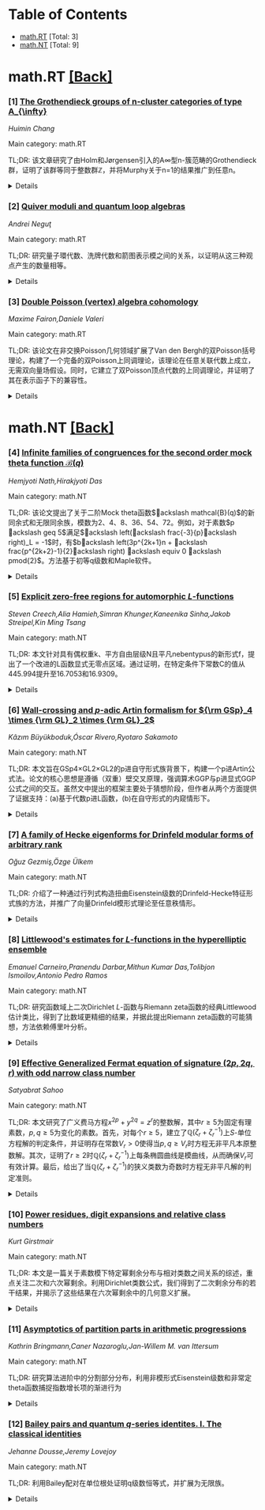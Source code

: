 <div id=toc></div>

# Table of Contents

- [math.RT](#math.RT) [Total: 3]
- [math.NT](#math.NT) [Total: 9]


<div id='math.RT'></div>

# math.RT [[Back]](#toc)

### [1] [The Grothendieck groups of n-cluster categories of type A_{\infty}](https://arxiv.org/abs/2509.20661)
*Huimin Chang*

Main category: math.RT

TL;DR: 该文章研究了由Holm和Jørgensen引入的A∞型n-簇范畴的Grothendieck群，证明了该群等同于整数群ℤ，并将Murphy关于n=1的结果推广到任意n。


<details>
  <summary>Details</summary>
Motivation: 探索n-簇范畴的Grothendieck群结构，特别是证明其在一般n≥1条件下与整数群的同构关系，以推广现有结论。

Method: 通过数学证明，利用范畴论和同调代数方法，建立K₀(Cⁿ_{A∞})与ℤ的同构。

Result: 成功证明对任意n≥1，K₀(Cⁿ_{A∞})≅ℤ成立。

Conclusion: 该结果不仅验证了n-簇范畴的Grothendieck群结构，还将Murphy的经典结论扩展到了高阶情形。

Abstract: In this article, we investigate the Grothendieck groups
$K_0(\C_{A_{\infty}}^n)$ of $n$-cluster categories $\C_{A_{\infty}}^n$ of type
$A_{\infty}$ introduced by T.~Holm and P.~J{\o}rgensen. We prove that
$K_0(\C_{A_{\infty}}^n)\cong\mathbb{Z}$ for an arbitrary $n\geq 1$. As an
application, this generalizes a result of Murphy for $n=1$.

</details>


### [2] [Quiver moduli and quantum loop algebras](https://arxiv.org/abs/2509.20815)
*Andrei Neguţ*

Main category: math.RT

TL;DR: 研究量子環代数、洗牌代数和箭图表示模之间的关系，以证明从这三种观点产生的数量相等。


<details>
  <summary>Details</summary>
Motivation: 探索量子环代数、洗牌代数及箭图表示模之间的内在联系，旨在统一三种不同数学视角下的数值结果。

Method: 通过理论推导，分析量子环代数、洗牌代数和箭图表示模之间的数学结构关系。

Result: 实现了三种观点下数量表达式的等价性证明。

Conclusion: 成功建立了量子环代数、洗牌代数与箭图表示模在数值层面的一致性，为相关领域的交叉研究提供了理论基础。

Abstract: We explore the relationship between representations of quantum loop algebras,
shuffle algebras, and moduli of quiver representations, with the goal of
proving an equality of numbers arising from these three points of view.

</details>


### [3] [Double Poisson (vertex) algebra cohomology](https://arxiv.org/abs/2509.21232)
*Maxime Fairon,Daniele Valeri*

Main category: math.RT

TL;DR: 该论文在非交换Poisson几何领域扩展了Van den Bergh的双Poisson括号理论，构建了一个完备的双Poisson上同调理论，该理论在任意关联代数上成立，无需双向量场假设。同时，它建立了双Poisson顶点代数的上同调理论，并证明了其在表示函子下的兼容性。


<details>
  <summary>Details</summary>
Motivation: 最初的双Poisson上同调理论由Pichereau和Van de Weyer在存在双向量场的假设下建立。本文旨在移除这一假设，为任意双Poisson代数构建一个完备的上同调理论，并针对路径代数和弱化形式（拟Poisson和规范Poisson）进行应用研究。同时，扩展双Poisson概念至顶点代数，建立其上同调并证明与交换情形的兼容性。

Method: 1. 构建无需双向量场假设的双Poisson上同调理论，并证明其包含Pichereau-Van de Weyer的结果作为特例。
2. 应用该理论证明箭图路径代数的双Poisson上同调非循环。
3. 将理论适配于拟Poisson和规范Poisson，并保持与表示函子的兼容性。
4. 建立双Poisson顶点代数的三类上同调（基本、约化、变分），证明其在表示函子下诱导标准Poisson顶点代数上同调。
5. 通过射流和商函子关联双Poisson代数与顶点代数上同调。

Result: 1. 成功构造一般化双Poisson上同调，推广已有理论并证明路径代数情形的零调性。
2. 双Poisson顶点代数上同调被定义且兼容于交换版本，计算了广义非交换de Rham复形和变分复形的上同调。

Conclusion: 移除双向量场假设后，双Poisson上同调仍保持完整理论框架，且可应用于更广泛的代数结构（如箭图路径代数）。双Poisson顶点代数的上同调理论成功建立，并通过函子性衔接非交换与交换几何。这些结果为非交换Poisson几何提供了统一的拓扑工具。

Abstract: A noncommutative (NC) version of Poisson geometry was initiated by Van den
Bergh by introducing at the level of associative algebras the formalism of
double Poisson brackets. Their key property is to induce (standard) Poisson
brackets under each representation functor. Then, Pichereau and Van de Weyer
developed and studied the corresponding cohomology theory under the assumption
that there exists a NC bivector defining the double Poisson bracket. Our first
main result is that one can remove this assumption by constructing a completed
double Poisson cohomology valid in any situation, hence generalizing the
approach of Pichereau-Van de Weyer. As an application, we show that the double
Poisson cohomology complex associated to the path algebra of a quiver is
acyclic. Furthermore, we show that this new double Poisson cohomology theory
can be adapted to weaker forms of double Poisson brackets (called quasi-Poisson
and gauged Poisson), and that it is compatible with representation functors. A
second focus of this memoir concerns the formalism of double Poisson vertex
algebras. These were introduced by De Sole, Kac and the second author, as NC
versions of Poisson vertex algebras, which induce the latter structures under
each representation functor. Our second main result is the development of
cohomology theories for double Poisson vertex algebras. These are NC analogues
of the basic, reduced and variational Poisson vertex algebra cohomologies. More
importantly, we prove that under each representation functor these cohomology
theories are compatible with their commutative counterparts. As an application,
we compute the double Poisson vertex algebra cohomology of the generalized NC
de Rham complex and of the generalized NC variational complex. Finally, we
describe the relation between the double Poisson algebra and double Poisson
vertex algebra cohomologies using jet and quotient functors.

</details>


<div id='math.NT'></div>

# math.NT [[Back]](#toc)

### [4] [Infinite families of congruences for the second order mock theta function $\mathcal{B}(q)$](https://arxiv.org/abs/2509.20708)
*Hemjyoti Nath,Hirakjyoti Das*

Main category: math.NT

TL;DR: 该论文提出了关于二阶Mock theta函数$ackslash mathcal{B}(q)$的新同余式和无限同余族，模数为2、4、8、36、54、72。例如，对于素数$p ackslash geq 5$满足$ackslash left(ackslash frac{-3}{p}ackslash right)_L = -1$时，有$backslash left(3p^{2k+1}n + ackslash frac{p^{2k+2}-1}{2}ackslash right) ackslash equiv 0 ackslash pmod{2}$。方法基于初等q级数和Maple软件。


<details>
  <summary>Details</summary>
Motivation: 对McIntosh引入的二阶Mock theta函数$ackslash mathcal{B}(q)$的算术性质已有广泛研究，如Kaur和Rana、Chen和Mao、Mao等人建立了多种同余式。本文旨在发现该函数更多同余性质，特别是模2、4、8、36、54、72的新同余式和无限同余族。

Method: 利用初等q级数理论和Maple计算工具。通过构造特定的q级数恒等式，结合Legendre符号条件筛选满足同余式的参数组合。证明技巧包括将级数分解为模形式，并在特定算术序列上施加约束条件。

Result: 建立多个新同余式，例如在$p ackslash geq 5$且$ackslash left(ackslash frac{-3}{p}ackslash right)_L = -1$时，$b(3p^{2k+1}n + rac{p^{2k+2}-1}{2}) ackslash equiv 0 ackslash pmod{2}$成立；类似地给出模36同余式。所有证明依赖于q级数操作和Maple计算验证。

Conclusion: 扩展了$ackslash mathcal{B}(q)$的算术同余理论，为Mock theta函数的分布规律提供了新证据，表明模性质的系统性可通过Legendre符号条件描述。所发展的q级数技术适用于其他Mock函数的同余性研究。

Abstract: The arithmetic properties of the second order mock theta function
$\mathcal{B}(q)$, introduced by McIntosh, defined by \begin{equation*}
  \mathcal{B}(q) := \sum_{n \geq 0} \frac{q^n (-q;q^2)_n}{(q;q^2)_{n+1}} =
\sum_{n \geq 0}b(n)q^n, \end{equation*} have been extensively studied. For
instance, for all $n\ge0$, Kaur and Rana established congruences such as for
all $n\ge0$, \begin{align*}
  b(12n+10) &\equiv 0 \pmod{36}, \quad
  b(18n+16) \equiv 0 \pmod{72}, \end{align*} Chen and Mao proved that for all
$n\ge0$, \begin{align*}
  b(4n+1) &\equiv 0 \pmod{2}, \quad
  b(4n+2) \equiv 0 \pmod{4}, \end{align*} while Mao also showed that for all
$n\ge0$, \begin{align*}
  b(6n+2) &\equiv 0 \pmod{4}, \quad
  b(6n+4) \equiv 0 \pmod{9}. \end{align*} In this paper, we find new
congruences and infinite families of congruences modulo $2, 4, 8, 36, 54, 72$
for the function $\mathcal{B}(q)$. For example, let $p \geq 5$ be a prime, if
$\left(\frac{-3}{p}\right)_L = -1$, then for all $n, k \geq 0$ with $p \nmid
n$, we have \begin{equation*}
  b\left( 3p^{2k+1}n + \frac{p^{2k+2}-1}{2} \right) \equiv 0 \pmod{2}.
\end{equation*} Let $p \geq 5$ be a prime and $1 \leq \ell \leq p - 1$ such
that $\left( \frac{12\ell + 9}{p} \right)_L = -1$. Then for all $n, k \geq 0$,
we have \begin{equation*}
  b\left(6p^{2k+3}n + \frac{3p^{2k+2}(4\ell+3)-1}{2}\right) \equiv 0 \pmod{36}.
\end{equation*} Our techniques involve elementary $q$-series and Maple.

</details>


### [5] [Explicit zero-free regions for automorphic $L$-functions](https://arxiv.org/abs/2509.20873)
*Steven Creech,Alia Hamieh,Simran Khunger,Kaneenika Sinha,Jakob Streipel,Kin Ming Tsang*

Main category: math.NT

TL;DR: 本文针对具有偶权重k、平方自由层级N且平凡nebentypus的新形式f，提出了一个改进的L函数显式无零点区域。通过证明，在特定条件下常数C的值从445.994提升至16.7053和16.9309。


<details>
  <summary>Details</summary>
Motivation: 研究L函数零点的无零点区域是解析数论中的重要问题，其中常数C的大小直接影响区域的质量。先前Hoey等人的工作中得到了较大的C值（445.994），这可能导致无零点区域范围较小。为了提升结果的实用性，需要大幅降低常数C的值。

Method: 作者通过分析Newform相关L函数的性质，重新优化了传统估计方法中涉及的参数。具体过程包括精细处理L函数的性质，以及改进上界估计中的常数因子。通过构建新公式并限定不同虚部值区间的条件（|ℑ(s)|≥1与特定小值区间），分别确定常数C的值。

Result: 证明了对两种特定情形成立无零点区域：当 |ℑ(s)|≥1 时 C=16.7053；当虚部绝对值在区间 (0.30992/log(kN),1] 时 C=16.9309。该结果将先前Hoey等人的C=445.994显著提升至低于17的值。

Conclusion: 该项工作通过优化常数C，显著扩大了Newform的L函数无零点区域范围。新结果对于涉及L函数零点的密度估计或其他相关问题具有应用潜力。

Abstract: Let $L(s,f)$ be the $L$-function associated with a newform $f$ of even weight
$k$, squarefree level $N$ and trivial nebentypus. In this paper, we establish a
new explicit zero-free region for $L(s,f)$. More precisely, we prove that
$L(s,f)$ does not vanish in the region $\Re(s)\geq
1-\frac{1}{C\log(kN\max(1,|\Im(s)|))}$ with $C=16.7053$ if $|\Im(s)|\geq 1$ or
$|\Im(s)|\leq \frac{0.30992}{\log(kN)}$ and $C=16.9309$ if
$\frac{0.30992}{\log(kN)}<|\Im(s)|\leq 1$. This improves a result of Hoey et
al. where $445.994$ was shown to be an admissible value for $C$.

</details>


### [6] [Wall-crossing and $p$-adic Artin formalism for ${\rm GSp}_4 \times {\rm GL}_2 \times {\rm GL}_2$](https://arxiv.org/abs/2509.20887)
*Kâzım Büyükboduk,Óscar Rivero,Ryotaro Sakamoto*

Main category: math.NT

TL;DR: 本文旨在GSp4×GL2×GL2的p进自守形式族背景下，构建一个p进Artin公式法。论文的核心思想是遵循（双重）壁交叉原理，强调算术GGP与p进显式GGP公式之间的交互。虽然文中提出的框架主要处于猜想阶段，但作者从两个方面提供了证据支持：(a)基于代数p进L函数，(b)在自守形式的内窥情形下。


<details>
  <summary>Details</summary>
Motivation: 在p进自守形式族的背景下建立p进Artin公式体系，通过结合算术GGP和显式GGP公式的相互作用，推进对p进L函数和壁交叉现象的理解。

Method: 采用（双重）壁交叉原理指导，通过算术GGP与p进显式GGP公式的相互作用构建理论框架。在猜想主导的情况下，主要依靠代数p进L函数和内窥情形提供验证证据。

Result: 提出了一个主要由猜想构成的p进Artin公式框架，并提供了代数p进L函数和内窥情形方面的支持性证据，证明了该理论在特定情况下的可行性和合理性。

Conclusion: 通过结合算术GGP与显式GGP公式，成功构建了GSp4×GL2×GL2上的p进自守形式族的Artin公式雏形。尽管该框架仍属猜想阶段，但代数p进L函数和内窥情形的证据为其奠定了初步基础，为未来研究指明了方向。

Abstract: The goal of this article is to develop a $p$-adic Artin formalism in the
context of $p$-adic families of automorphic forms on ${\rm GSp}_4 \times {\rm
GL}_2 \times {\rm GL}_2$. Our treatment is guided by the (double) wall-crossing
principle, emphasising an interplay between arithmetic GGP and $p$-adic
explicit GGP formulae. Although the picture we present remains largely
conjectural, we provide evidence in favour of our conjectures (a) in terms of
algebraic $p$-adic $L$-functions, and (b) in endoscopic scenarios.

</details>


### [7] [A family of Hecke eigenforms for Drinfeld modular forms of arbitrary rank](https://arxiv.org/abs/2509.20895)
*Oğuz Gezmiş,Özge Ülkem*

Main category: math.NT

TL;DR: 介绍了一种通过行列式构造扭曲Eisenstein级数的Drinfeld-Hecke特征形式族的方法，并推广了向量Drinfeld模形式理论至任意秩情形。


<details>
  <summary>Details</summary>
Motivation: 旨在提供一族由扭曲Eisenstein级数的行列式构成的Drinfeld-Hecke特征形式，并扩展向量Drinfeld模形式理论的应用范围。

Method: 利用特定表示法，将Pellarin等人先前在秩2情形下发展的向量Drinfeld模形式理论推广至任意秩。

Result: 成功构建了扭曲Eisenstein级数的行列式表达式，并建立了适用于任意秩的向量Drinfeld模形式理论框架。

Conclusion: 该研究不仅给出了Drinfeld-Hecke特征形式的具体构造，还完善了向量Drinfeld模形式在一般秩情形下的理论基础，为后续相关研究提供了工具。

Abstract: We aim to provide a family of Drinfeld-Hecke eigenforms given in terms of a
determinant of twisted Eisenstein series. Our main tool is the theory of
vectorial Drinfeld modular forms, previously introduced by Pellarin [18] and
extensively studied by Pellarin [19] as well as in his joint work with Perkins
[20] in the rank two setting. We will develop this theory in the present paper
for the arbitrary rank setting by using a particular representation.

</details>


### [8] [Littlewood's estimates for $L$-functions in the hyperelliptic ensemble](https://arxiv.org/abs/2509.21019)
*Emanuel Carneiro,Pranendu Darbar,Mithun Kumar Das,Tolibjon Ismoilov,Antonio Pedro Ramos*

Main category: math.NT

TL;DR: 研究函数域上二次Dirichlet $L$-函数与Riemann zeta函数的经典Littlewood估计类比，得到了比数域更精细的结果，并据此提出Riemann zeta函数的可能猜想，方法依赖傅里叶分析。


<details>
  <summary>Details</summary>
Motivation: 在函数域框架下探索二次Dirichlet $L$-函数与Riemann zeta函数的Littlewood经典估计的类比，以期获得比数域已知结果更精细的结论，并为Riemann zeta函数的相关研究提供新猜想。

Method: 采用函数域上的傅里叶分析技术，对比分析二次Dirichlet $L$-函数与Riemann zeta函数的性质，特别关注Littlewood类估计在不同域上的表现差异。

Result: 在函数域设定下得到了比数域当前结果更精细的估计，部分结论推进了原有认知，进而提出针对Riemann zeta函数在类似情况下行为的新猜想。

Conclusion: 函数域为研究数论问题提供了有效类比平台，二次Dirichlet $L$-函数的精细结果为Riemann zeta函数的理论发展提供了新视角，傅里叶分析是关键工具。

Abstract: We investigate the analogues of certain classical estimates of Littlewood for
the Riemann zeta-function in the context of quadratic Dirichlet $L$-functions
over function fields. In some situations, we are actually able to establish
finer results in the function field setup than what is currently known in the
original number field setup, and this leads us to an educated guess on what
could happen for the Riemann zeta-function in such situations. Fourier analysis
techniques play an important role in our approach.

</details>


### [9] [Effective Generalized Fermat equation of signature $(2p, 2q, r)$ with odd narrow class number](https://arxiv.org/abs/2509.21083)
*Satyabrat Sahoo*

Main category: math.NT

TL;DR: 本文研究了广义费马方程$x^{2p} + y^{2q} = z^r$的整数解，其中$r\geq 5$为固定有理素数，$p, q\geq 5$为变化的素数。首先，对每个$r\geq 5$，建立了$\mathbb{Q}(\zeta_r + \zeta_r^{-1})$上$S$-单位方程解的判定条件，并证明存在常数$V_r>0$使得当$p,q \geq V_r$时方程无非平凡本原整数解。其次，证明了$r\geq 2$时$\mathbb{Q}(\zeta_r + \zeta_r^{-1})$上每条椭圆曲线是模曲线，从而确保$V_r$可有效计算。最后，给出了当$\mathbb{Q}(\zeta_r + \zeta_r^{-1})$的狭义类数为奇数时方程无非平凡解的判定准则。


<details>
  <summary>Details</summary>
Motivation: 研究广义费马方程$x^{2p}+y^{2q}=z^r$的非平凡本原整数解的存在性，扩展费马大定理相关结果。通过建立随$r$变化的有效常数$V_r$，系统化分析高次指数情形下的解结构。

Method: 1. 对每个$r\geq 5$，通过分析$\mathbb{Q}(\zeta_r + \zeta_r^{-1})$上的$S$-单位方程，建立解存在的判定条件并构造常数$V_r$。2. 证明$r\geq 2$时$\mathbb{Q}(\zeta_r + \zeta_r^{-1})$上椭圆曲线的模性，确保$V_r$的可计算性。3. 利用窄类数条件给出特定$r$值下方程无解的判定准则。

Result: 1. 对每个$r\geq 5$，存在有效可计算常数$V_r$，当$p,q\geq V_r$时广义费马方程无非平凡本原解。2. $\mathbb{Q}(\zeta_r + \zeta_r^{-1})$上所有椭圆曲线的模性结论成立。3. 当$\mathbb{Q}(\zeta_r + \zeta_r^{-1})$的窄类数为奇数时，建立了判定方程无解的具体准则。

Conclusion: 本文通过结合$S$-单位方程、椭圆曲线模性和类数理论，系统解决了广义费马方程$(2p,2q,r)$型在高指数情形的无解性问题，并给出了有效计算阈值$V_r$的理论基础。窄类数条件进一步细化了特定素数$r$下的无解判定。

Abstract: Fix a rational prime $r \geq 5$. In this article, we study the integer
solutions of the generalized Fermat equation of signature $(2p,2q,r)$, namely
$x^{2p}+y^{2q}=z^r$, where the primes $p,q \geq 5$ are varying. For each
rational prime $r \geq 5$, we first establish a condition on the solutions of
the $S$-unit equation over $\mathbb{Q}(\zeta_r+ \zeta_r^{-1})$ such that there
exists a constant $V_{r}>0$ (depending on $r$) for which the equation
$x^{2p}+y^{2q}=z^r$ with $p,q \geq V_r$ has no non-trivial primitive integer
solutions. Then for each rational prime $r \geq 2$, we prove that every
elliptic curve over $\mathbb{Q}(\zeta_r+ \zeta_r^{-1})$ is modular. As an
application of this, we prove that the above constant $V_r$ is effectively
computable. Finally, we provide a criterion for $r$ such that the equation
$x^{2p}+y^{2q}=z^r$ with $p,q \geq V_r$ has no non-trivial primitive integer
solutions when the narrow class number of $\mathbb{Q}(\zeta_r+ \zeta_r^{-1})$
is odd.

</details>


### [10] [Power residues, digit expansions and relative class numbers](https://arxiv.org/abs/2509.21094)
*Kurt Girstmair*

Main category: math.NT

TL;DR: 本文是一篇关于素数模下特定幂剩余分布与相对类数之间关系的综述，重点关注二次和六次幂剩余。利用Dirichlet类数公式，我们得到了二次剩余分布的若干结果，并揭示了这些结果在六次幂剩余中的几何意义扩展。


<details>
  <summary>Details</summary>
Motivation: 探讨素数模条件下幂剩余（尤其是二次和六次幂剩余）的分布规律与相对类数之间的深刻联系，揭示Dirichlet类数公式在此领域的核心作用。

Method: 系统梳理Dirichlet类数公式在二次剩余分布中的应用结论（如[0,p/2]区间内二次剩余占比规律），并拓展该公式在六次幂剩余研究中的几何分析方法。

Result: 1) 二次剩余分布存在明确规律（如区间优势现象）；2) 分式m/p的数码展开具有类数相关性质；3) 六次幂剩余分布呈现几何结构特征。

Conclusion: Dirichlet类数公式为幂剩余分布研究提供了统一框架，其中二次剩余结论可通过几何视角向六次幂剩余拓展，揭示了数论中代数与几何的深刻联系。

Abstract: This is a survey of a connection between the distribution of certain power
residues modulo $p$, $p$ a prime, and relative class numbers. The focus lies on
quadratic residues and sixth power residues. Dirichlet's class number formula
yields a number of results about the distribution of quadratic residues, for
instance, the well-known fact that the interval $[0,p/2]$ contains more
quadratic residues than nonresidues. This class number formula is also
responsible for some properties of the digit expansions of numbers $m/p$,
$p\NDIV m$. In a certain sense the results based on Dirichlet's formula can be
extended to sixth power residues, where geometry plays an important role.

</details>


### [11] [Asymptotics of partition parts in arithmetic progressions](https://arxiv.org/abs/2509.21202)
*Kathrin Bringmann,Caner Nazaroglu,Jan-Willem M. van Ittersum*

Main category: math.NT

TL;DR: 研究算法进阶中的分割部分分布，利用非模形式Eisenstein级数和非常定theta函数捕捉指数增长项的渐进行为


<details>
  <summary>Details</summary>
Motivation: 探讨分割部分在算法进阶中的分布特性，旨在获取包含所有指数增长项的完整渐进结果

Method: 通过分析生成函数中出现的非模形式Eisenstein级数，结合使用不定theta函数和假不定theta函数

Result: 成功导出描述分割部分渐进分布的全指数项结果

Conclusion: 非模形式Eisenstein级数结合两种theta函数能有效解析分割理论中的指数级增长项行为

Abstract: We study the distribution of partition parts in arithmetic progressions and
find asymptotic results that capture all exponentially growing terms. This is
accomplished by studying the behavior of non-modular Eisenstein series that
appear in their generating function and have expressions in terms of indefinite
and false-indefinite theta functions.

</details>


### [12] [Bailey pairs and quantum $q$-series identites. I. The classical identities](https://arxiv.org/abs/2509.21230)
*Jehanne Dousse,Jeremy Lovejoy*

Main category: math.NT

TL;DR: 利用Bailey配对在单位根处证明q级数恒等式，并扩展为无限族。


<details>
  <summary>Details</summary>
Motivation: 证明Cohen和Bryson-Ono-Pitman-Rhoades在单位根处提出的q级数恒等式，并将其嵌入无限族中。

Method: 使用在研究模拟theta函数中发展的具有二次型的Bailey配对，结合标准Bailey引理和Bressoud-Ismail-Stanton建立的基变换，通过Bailey链扩展恒等式。

Result: 成功证明了目标恒等式，并构造了它们的无限族推广。

Conclusion: 该方法有效解决了特定q级数恒等式的证明问题，并展示了Bailey链在扩展恒等式方面的强大能力。

Abstract: We use Bailey pairs to prove $q$-series identities at roots of unity due to
Cohen and Bryson-Ono-Pitman-Rhoades. The proofs use Bailey pairs with quadratic
forms developed in the study of mock theta functions. In addition to the
standard Bailey lemma, we require some changes-of-base established by
Bressoud-Ismail-Stanton. We then embed the identities in infinite families
using the Bailey chain.

</details>
